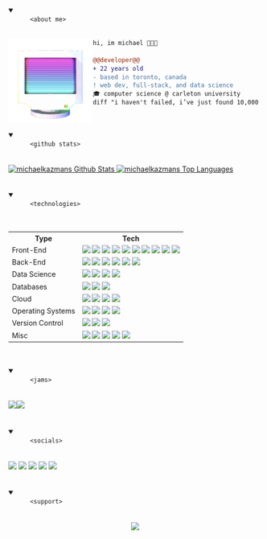 <!-- Begin Header -->
<details open>
  <summary>
    <code>
      &lt;about me&gt;
    </code>
  </summary>
  <img align="left" width="168px" src="./images/floating_computer.gif" />

  ```diff
  hi, im michael 👨🏻‍💻

  @@developer@@
  + 22 years old
  - based in toronto, canada
  ! web dev, full-stack, and data science
  🎓 computer science @ carleton university
  diff "i haven't failed, i’ve just found 10,000 ways that won’t work"
  ```
</details>
<!-- End Header -->
<br>
<br>
<!-- Begin GitHub Stats -->
<details open>
  <summary>
    <code>
      &lt;github stats&gt;
    </code>
  </summary>
  <br/>
  <a href="https://github.com/anuraghazra/github-readme-stats">
    <img alt="michaelkazmans Github Stats" src="https://github-readme-stats.vercel.app/api/?username=michaelkazman&show_icons=true&count_private=true&theme=react&hide_border=true&bg_color=161B22&title_color=D3A9FF&icon_color=92C0E8&text_color=FFFFFF" height="194px"/>
  </a>
  <a href="https://github.com/anuraghazra/github-readme-stats">
    <img alt="michaelkazmans Top Languages" src="https://github-readme-stats.vercel.app/api/top-langs/?username=michaelkazman&langs_count=8&layout=compact&theme=react&hide_border=true&bg_color=161B22&title_color=D3A9FF&icon_color=92C0E8&text_color=FFFFFF" height="194px"/>
  </a>
</details>
<!-- End GitHub Stats -->
<br>
<br>
<!-- Start Technologies -->
<details open>
  <summary>
    <code>
      &lt;technologies&gt;
    </code>
  </summary>
  <br>
  <table>
  <tr>
    <th>Type</th>
    <th>Tech</th>
  </tr>
  <tr>
    <td>Front-End</td>
    <td>
      <img src="https://img.icons8.com/color/30/javascript.png"/>
      <img src="https://img.icons8.com/color/30/html-5.png"/>
      <img src="https://img.icons8.com/color/30/css3.png"/>
      <img src="https://img.icons8.com/color/30/react-native.png"/>
      <img src="https://img.icons8.com/color/30/redux.png"/>
      <img src="https://img.icons8.com/color/30/nodejs.png"/>
      <img src="https://img.icons8.com/color/30/typescript.png"/>          
      <img src="https://img.icons8.com/color/30/sass.png"/>      
      <img src="https://img.icons8.com/color/30/material-ui.png"/>   
      <img src="https://img.icons8.com/color/30/bootstrap.png"/>      
    </td>
  </tr>
  <tr>
    <td>Back-End</td>
    <td>
      <img src="https://img.icons8.com/color/30/python.png"/>
      <img src="https://img.icons8.com/color/30/django.png"/>      
      <img src="https://img.icons8.com/color/30/java.png"/>
      <img src="https://img.icons8.com/color/30/spring-logo.png"/>      
      <img src="https://img.icons8.com/color/30/c-plus-plus-logo.png"/>
      <img src="https://img.icons8.com/color/30/c-programming.png"/>      
    </td>
  </tr>
  <tr>
    <td>Data Science</td>
    <td>
      <img src="https://img.icons8.com/color/30/tensorflow.png"/>
      <img height="30" src="https://cdn.jsdelivr.net/npm/simple-icons@latest/icons/jupyter.svg" />
      <img src="https://img.icons8.com/color/30/opencv.png"/>    
      <img height="30" src="https://cdn.jsdelivr.net/npm/simple-icons@latest/icons/scikit-learn.svg" />
    </td>
  </tr>
  <tr>
    <td>Databases</td>
    <td>
      <img src="https://img.icons8.com/color/30/mongodb.png"/>
      <img src="https://img.icons8.com/color/30/mysql-logo.png"/>
      <img src="https://img.icons8.com/color/30/amazon-s3.png"/>
    </td>
  </tr>
  <tr>
    <td>Cloud</td>
    <td>
      <img src="https://img.icons8.com/color/30/google-cloud.png"/>
      <img src="https://img.icons8.com/color/30/amazon-web-services.png"/>
      <img src="https://img.icons8.com/color/30/azure.png"/>
      <img src="https://img.icons8.com/color/30/docker.png"/>
    </td>
  </tr>
  <tr>
    <td>Operating Systems</td>
    <td>
      <img src="https://img.icons8.com/color/30/mac-os.png"/>
      <img src="https://img.icons8.com/color/30/linux.png"/>
      <img src="https://img.icons8.com/color/30/ubuntu--v1.png"/>
      <img src="https://img.icons8.com/color/30/windows-10.png"/>
    </td>
  </tr>
  <tr>
    <td>Version Control</td>
    <td>
      <img src="https://img.icons8.com/color/30/git.png"/>
      <img src="https://img.icons8.com/material-outlined/30/github.png"/>
      <img src="https://img.icons8.com/color/30/gitlab.png"/>
    </td>
  </tr>
  <tr>
    <td>Misc</td>
    <td>
      <img src="https://img.icons8.com/color/30/visual-studio-code-2019.png"/>
      <img src="https://img.icons8.com/plasticine/30/000000/bash.png"/>
      <img src="https://img.icons8.com/color/30/000000/confluence--v2.png"/>
      <img src="https://img.icons8.com/color/30/000000/powershell.png"/>
      <img src="https://img.icons8.com/color/30/npm.png"/>      
    </td>
  </tr>
</table>
</details>
<!-- End Technologies -->
<br>
<br>
<!-- Start Spotify -->
<details open>
  <summary>
    <code>
      &lt;jams&gt;
    </code>
  </summary>
  <br/>
  <div>
      <img align="left" src="https://spotify-github-profile.vercel.app/api/view?uid=seniorfluffie&cover_image=true&theme=novatorem" href="https://spotify-github-profile.vercel.app/api/view?uid=seniorfluffie&redirect=true" />
      <img vertical-align="middle" height="120px" src="https://media.giphy.com/media/J5B1Y8QZnzXXbLQIBu/giphy.gif" />
  </div>
</details>
<!-- End Spotify -->
<br>
<br>
<!-- Start Social Badges -->
<details open>
  <summary>
    <code>
      &lt;socials&gt;
    </code>
  </summary>
  <br/>
    <div>
        <img src="https://img.shields.io/github/followers/michaelkazman?style=social"/>
        <img src="https://img.shields.io/badge/-michael.kazman-c14438?style=social&logo=Gmail&logoColor=red&link=mailto:michael.kazman@gmail.com"/>
        <img src="https://img.shields.io/badge/-michaelkazman.com-blue?style=social&logo=homeassistantcommunitystore&logoColor=colorB&link=https://michaelkazman.com"/>
        <img src="https://img.shields.io/badge/-Michael%20Kazman-blue?style=social&logo=Linkedin&logoColor=blue&link=https://www.linkedin.com/in/michaelkazman/"/>
        <img src="https://komarev.com/ghpvc/?username=michaelkazman&color=0C866C"/>
    </div>
</details>
<!-- End Social Badges -->
<br>
<br>
<!-- Start BuyMeACoffee -->
<details open>
  <summary>
    <code>
      &lt;support&gt;
    </code>
  </summary>
  <br/>
  <div align="center">
      <a href="https://www.buymeacoffee.com/michaelkazman">
        <img src="https://img.buymeacoffee.com/button-api/?text=Buy me a beer?&emoji=🍺&slug=michaelkazman&button_colour=5b95a9&font_colour=ffffff&font_family=Poppins&outline_colour=ffffff&coffee_colour=FFDD00?font-size=0.5" height="58px">
      </a>
  </div>
</details>
<!-- End BuyMeACoffee -->

